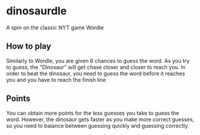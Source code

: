 # dinosaurdle
A spin on the classic NYT game Wordle

## How to play
Similarly to Wordle, you are given 6 chances to guess the word. As you try to guess, the "Dinosaur" will get chase closer and closer to reach you. In order to beat the dinosaur, you need to guess the word before it reaches you and you have to reach the finish line

## Points
You can obtain more points for the less guesses you take to guess the word. However, the dinosaur gets faster as you make more correct guesses, so you need to balance between guessing quickly and guessing correctly.